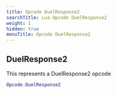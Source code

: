 ```yaml
---
title: Opcode DuelResponse2
searchTitle: Lua Opcode DuelResponse2
weight: 1
hidden: true
menuTitle: Opcode DuelResponse2
---
```

## DuelResponse2

This represents a DuelResponse2 opcode
```lua
Opcode.DuelResponse2
```